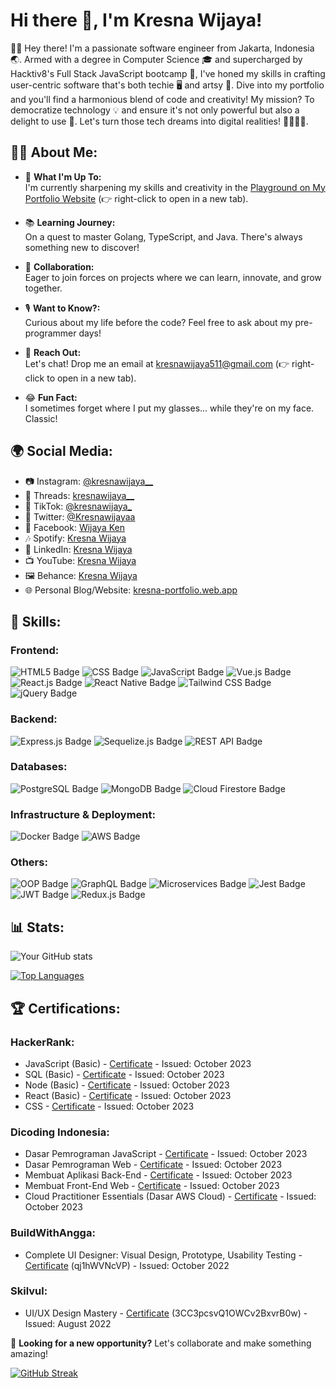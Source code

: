 # Hi there 👋, I'm Kresna Wijaya!

👨‍💻 Hey there! I'm a passionate software engineer from Jakarta, Indonesia 🌏. Armed with a degree in Computer Science 🎓 and supercharged by Hacktiv8's Full Stack JavaScript bootcamp 🚀, I've honed my skills in crafting user-centric software that's both techie 🖥️ and artsy 🎨. Dive into my portfolio and you'll find a harmonious blend of code and creativity! My mission? To democratize technology 💡 and ensure it's not only powerful but also a delight to use 💖. Let's turn those tech dreams into digital realities! 🌟👩‍💻🌈.

## 🙋‍♂️ About Me:

- 🚀 **What I'm Up To:**  
  I'm currently sharpening my skills and creativity in the [Playground on My Portfolio Website](https://kresna-portfolio.web.app/) (👉 right-click to open in a new tab).

- 📚 **Learning Journey:**  
  On a quest to master Golang, TypeScript, and Java. There's always something new to discover!

- 🤝 **Collaboration:**  
  Eager to join forces on projects where we can learn, innovate, and grow together.

- 🎙️ **Want to Know?:**  
  Curious about my life before the code? Feel free to ask about my pre-programmer days!

- 📧 **Reach Out:**  
  Let's chat! Drop me an email at [kresnawijaya511@gmail.com](mailto:kresnawijaya511@gmail.com) (👉 right-click to open in a new tab).

- 😂 **Fun Fact:**  
  I sometimes forget where I put my glasses... while they're on my face. Classic!

## 🌍 Social Media:

- 📷 Instagram: [@kresnawijaya\_\_](https://www.instagram.com/kresnawijaya__)
- 🧵 Threads: [kresnawijaya\_\_](https://www.threads.net/@kresnawijaya__)
- 🎥 TikTok: [@kresnawijaya\_](https://www.tiktok.com/@kresnawijaya_)
- 🐤 Twitter: [@Kresnawijayaa](https://twitter.com/Kresnawijayaa)
- 👤 Facebook: [Wijaya Ken](https://www.facebook.com/kresna.wijaya.77398/)
- 🎶 Spotify: [Kresna Wijaya](https://open.spotify.com/user/0zg383bfafpv3akqdn5jm4kq0?si=vZ0ErrgfQ8yYkwj-78vj_g)
- 💼 LinkedIn: [Kresna Wijaya](https://www.linkedin.com/in/kresnawijaya/)
- 📺 YouTube: [Kresna Wijaya](https://www.youtube.com/@kresnawijaya5966)
- 🖼️ Behance: [Kresna Wijaya](https://www.behance.net/kresnawijaya)
- 🌐 Personal Blog/Website: [kresna-portfolio.web.app](https://kresna-portfolio.web.app/)

## 💼 Skills:

### Frontend:

![HTML5 Badge](https://img.shields.io/badge/-HTML5-E34F26?style=flat&logo=html5&logoColor=white)
![CSS Badge](https://img.shields.io/badge/-CSS-1572B6?style=flat&logo=css3&logoColor=white)
![JavaScript Badge](https://img.shields.io/badge/-JavaScript-yellow?style=flat&logo=javascript&logoColor=black)
![Vue.js Badge](https://img.shields.io/badge/-Vue.js-4FC08D?style=flat&logo=vue.js&logoColor=white)
![React.js Badge](https://img.shields.io/badge/-React.js-61DAFB?style=flat&logo=react&logoColor=black)
![React Native Badge](https://img.shields.io/badge/-React%20Native-61DAFB?style=flat&logo=react&logoColor=black)
![Tailwind CSS Badge](https://img.shields.io/badge/-Tailwind%20CSS-38B2AC?style=flat&logo=tailwind-css&logoColor=white)
![jQuery Badge](https://img.shields.io/badge/-jQuery-0769AD?style=flat&logo=jquery&logoColor=white)

### Backend:

![Express.js Badge](https://img.shields.io/badge/-Express.js-gray?style=flat&logo=express&logoColor=white)
![Sequelize.js Badge](https://img.shields.io/badge/-Sequelize.js-blue?style=flat)
![REST API Badge](https://img.shields.io/badge/-REST%20API-02569B?style=flat)

### Databases:

![PostgreSQL Badge](https://img.shields.io/badge/-PostgreSQL-336791?style=flat&logo=postgresql&logoColor=white)
![MongoDB Badge](https://img.shields.io/badge/-MongoDB-47A248?style=flat&logo=mongodb&logoColor=white)
![Cloud Firestore Badge](https://img.shields.io/badge/-Cloud%20Firestore-FFCA28?style=flat&logo=firebase&logoColor=white)

### Infrastructure & Deployment:

![Docker Badge](https://img.shields.io/badge/-Docker-2496ED?style=flat&logo=docker&logoColor=white)
![AWS Badge](https://img.shields.io/badge/-AWS-232F3E?style=flat&logo=amazon-aws&logoColor=white)

### Others:

![OOP Badge](https://img.shields.io/badge/-OOP-5C2D91?style=flat)
![GraphQL Badge](https://img.shields.io/badge/-GraphQL-E10098?style=flat&logo=graphql&logoColor=white)
![Microservices Badge](https://img.shields.io/badge/-Microservices-FFCA28?style=flat)
![Jest Badge](https://img.shields.io/badge/-Jest-C21325?style=flat&logo=jest&logoColor=white)
![JWT Badge](https://img.shields.io/badge/-JWT-000000?style=flat&logo=json-web-tokens&logoColor=white)
![Redux.js Badge](https://img.shields.io/badge/-Redux.js-764ABC?style=flat&logo=redux&logoColor=white)

## 📊 Stats:

![Your GitHub stats](https://github-readme-stats.vercel.app/api?username=kresnawijayaa&show_icons=true)

[![Top Languages](https://github-readme-stats.vercel.app/api/top-langs/?username=kresnawijayaa&layout=compact)](https://github.com/anuraghazra/github-readme-stats)

## 🏆 Certifications:

### HackerRank:

- JavaScript (Basic) - [Certificate](https://www.hackerrank.com/certificates/a9a9b5529e37) - Issued: October 2023
- SQL (Basic) - [Certificate](https://www.hackerrank.com/certificates/2bc6ba5986ea) - Issued: October 2023
- Node (Basic) - [Certificate](https://www.hackerrank.com/certificates/1c5d87d23ca5) - Issued: October 2023
- React (Basic) - [Certificate](https://www.hackerrank.com/certificates/602332e6acde) - Issued: October 2023
- CSS - [Certificate](https://www.hackerrank.com/certificates/f7735c1c2e33) - Issued: October 2023

### Dicoding Indonesia:

- Dasar Pemrograman JavaScript - [Certificate](https://www.dicoding.com/certificates/KEXLLQVNMXG2) - Issued: October 2023
- Dasar Pemrograman Web - [Certificate](https://www.dicoding.com/certificates/N9ZO5N1GYPG5) - Issued: October 2023
- Membuat Aplikasi Back-End - [Certificate](https://www.dicoding.com/certificates/6RPN47JO4X2M) - Issued: October 2023
- Membuat Front-End Web - [Certificate](https://www.dicoding.com/certificates/EYX4YQN3RZDL) - Issued: October 2023
- Cloud Practitioner Essentials (Dasar AWS Cloud) - [Certificate](https://www.dicoding.com/certificates/GRX52WMRVX0M) - Issued: October 2023

### BuildWithAngga:

- Complete UI Designer: Visual Design, Prototype, Usability Testing - [Certificate](https://buildwithangga.com/) (qj1hWVNcVP) - Issued: October 2022

### Skilvul:

- UI/UX Design Mastery - [Certificate](https://badgr.com/public/assertions/3CC3pcsvQ1OWCv2BxvrB0w?identity__email=wkresna511.kw@gmail.com) (3CC3pcsvQ1OWCv2BxvrB0w) - Issued: August 2022

💼 **Looking for a new opportunity?** Let's collaborate and make something amazing!

[![GitHub Streak](https://github-readme-streak-stats.herokuapp.com/?user=kresnawijayaa&theme=dark)](https://git.io/streak-stats)
